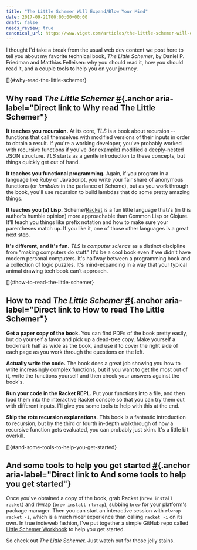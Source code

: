 ```yaml
---
title: "The Little Schemer Will Expand/Blow Your Mind"
date: 2017-09-21T00:00:00+00:00
draft: false
needs_review: true
canonical_url: https://www.viget.com/articles/the-little-schemer-will-expand-blow-your-mind/
---
```


I thought I\'d take a break from the usual web dev content we post here
to tell you about my favorite technical book, *The Little Schemer*, by
Daniel P. Friedman and Matthias Felleisen: why you should read it, how
you should read it, and a couple tools to help you on your journey.

[]{#why-read-the-little-schemer}

## Why read *The Little Schemer* [\#](#why-read-the-little-schemer "Direct link to Why read The Little Schemer"){.anchor aria-label="Direct link to Why read The Little Schemer"}

**It teaches you recursion.** At its core, *TLS* is a book about
recursion \-- functions that call themselves with modified versions of
their inputs in order to obtain a result. If you\'re a working
developer, you\'ve probably worked with recursive functions if you\'ve
(for example) modified a deeply-nested JSON structure. *TLS* starts as a
gentle introduction to these concepts, but things quickly get out of
hand.

**It teaches you functional programming.** Again, if you program in a
language like Ruby or JavaScript, you write your fair share of anonymous
functions (or *lambdas* in the parlance of Scheme), but as you work
through the book, you\'ll use recursion to build lambdas that do some
pretty amazing things.

**It teaches you (a) Lisp.**
Scheme/[Racket](https://en.wikipedia.org/wiki/Racket_(programming_language))
is a fun little language that\'s (in this author\'s humble opinion) more
approachable than Common Lisp or Clojure. It\'ll teach you things like
prefix notation and how to make sure your parentheses match up. If you
like it, one of those other languages is a great next step.

**It\'s different, and it\'s fun.** *TLS* is *computer science* as a
distinct discipline from \"making computers do stuff.\" It\'d be a cool
book even if we didn\'t have modern personal computers. It\'s halfway
between a programming book and a collection of logic puzzles. It\'s
mind-expanding in a way that your typical animal drawing tech book
can\'t approach.

[]{#how-to-read-the-little-schemer}

## How to read *The Little Schemer* [\#](#how-to-read-the-little-schemer "Direct link to How to read The Little Schemer"){.anchor aria-label="Direct link to How to read The Little Schemer"}

**Get a paper copy of the book.** You can find PDFs of the book pretty
easily, but do yourself a favor and pick up a dead-tree copy. Make
yourself a bookmark half as wide as the book, and use it to cover the
right side of each page as you work through the questions on the left.

**Actually write the code.** The book does a great job showing you how
to write increasingly complex functions, but if you want to get the most
out of it, write the functions yourself and then check your answers
against the book\'s.

**Run your code in the Racket REPL.** Put your functions into a file,
and then load them into the interactive Racket console so that you can
try them out with different inputs. I\'ll give you some tools to help
with this at the end.

**Skip the rote recursion explanations.** This book is a fantastic
introduction to recursion, but by the third or fourth in-depth
walkthrough of how a recursive function gets evaluated, you can probably
just skim. It\'s a little bit overkill.

[]{#and-some-tools-to-help-you-get-started}

## And some tools to help you get started [\#](#and-some-tools-to-help-you-get-started "Direct link to And some tools to help you get started"){.anchor aria-label="Direct link to And some tools to help you get started"}

Once you\'ve obtained a copy of the book, grab Racket
(`brew install racket`) and
[rlwrap](https://github.com/hanslub42/rlwrap) (`brew install rlwrap`),
subbing `brew` for your platform\'s package manager. Then you can start
an interactive session with `rlwrap racket -i`, which is a much nicer
experience than calling `racket -i` on its own. In true indieweb
fashion, I\'ve put together a simple GitHub repo called [Little Schemer
Workbook](https://github.com/dce/little-schemer-workbook) to help you
get started.

So check out *The Little Schemer.* Just watch out for those jelly
stains.
